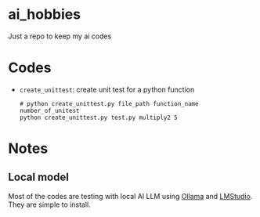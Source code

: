 # ai_hobbies
Just a repo to keep my ai codes


# Codes
+ `create_unittest`: create unit test for a python function
    ```
    # python create_unittest.py file_path function_name number_of_unitest
    python create_unittest.py test.py multiply2 5
    ```

# Notes
## Local model
Most of the codes are testing with local AI LLM using [Ollama](http://ollama.ai/) and [LMStudio](https://lmstudio.ai/). They are simple to install.